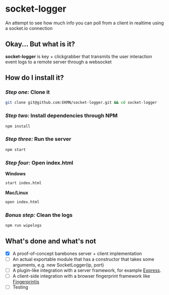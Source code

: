 # socket-logger
An attempt to see how much info you can poll from a client in realtime using a socket.io connection

## Okay... But what is it?
**socket-logger** is key + clickgrabber that transmits the user interaction event logs to a remote server through a websocket

## How do I install it?

### *Step one:* Clone it
```Bash
git clone git@github.com:EKMN/socket-logger.git && cd socket-logger
```
### *Step two:* Install dependencies through NPM
```Bash
npm install
```
### *Step three:* Run the server
```Bash
npm start
```
### *Step four:* Open index.html
**Windows**
```bash
start index.html
```
**Mac/Linux**
```bash
open index.html
```
### *Bonus step:* Clean the logs
```Bash
npm run wipelogs
```

## What's done and what's not
- [X] A proof-of-concept barebones server + client implementation
- [ ] An actual exportable module that has a constructor that takes some arguments, e.g. new SocketLogger(ip, port)
- [ ] A plugin-like integration with a server framework, for example [Express](https://github.com/expressjs/express).
- [ ] A client-side integration with a browser fingerprint framework like [Fingerprintjs](https://github.com/Valve/fingerprintjs2)
- [ ] Testing 
